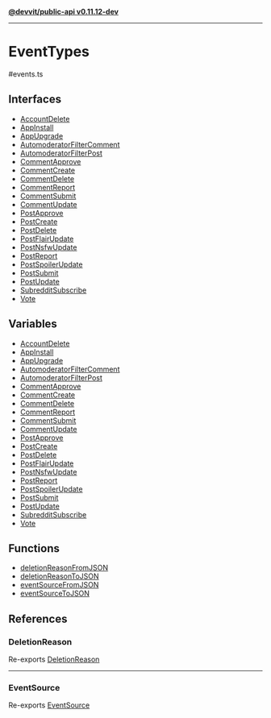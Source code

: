 [**@devvit/public-api v0.11.12-dev**](../../../README.md)

---

# EventTypes

#events.ts

## Interfaces

- [AccountDelete](interfaces/AccountDelete.md)
- [AppInstall](interfaces/AppInstall.md)
- [AppUpgrade](interfaces/AppUpgrade.md)
- [AutomoderatorFilterComment](interfaces/AutomoderatorFilterComment.md)
- [AutomoderatorFilterPost](interfaces/AutomoderatorFilterPost.md)
- [CommentApprove](interfaces/CommentApprove.md)
- [CommentCreate](interfaces/CommentCreate.md)
- [CommentDelete](interfaces/CommentDelete.md)
- [CommentReport](interfaces/CommentReport.md)
- [CommentSubmit](interfaces/CommentSubmit.md)
- [CommentUpdate](interfaces/CommentUpdate.md)
- [PostApprove](interfaces/PostApprove.md)
- [PostCreate](interfaces/PostCreate.md)
- [PostDelete](interfaces/PostDelete.md)
- [PostFlairUpdate](interfaces/PostFlairUpdate.md)
- [PostNsfwUpdate](interfaces/PostNsfwUpdate.md)
- [PostReport](interfaces/PostReport.md)
- [PostSpoilerUpdate](interfaces/PostSpoilerUpdate.md)
- [PostSubmit](interfaces/PostSubmit.md)
- [PostUpdate](interfaces/PostUpdate.md)
- [SubredditSubscribe](interfaces/SubredditSubscribe.md)
- [Vote](interfaces/Vote.md)

## Variables

- [AccountDelete](variables/AccountDelete.md)
- [AppInstall](variables/AppInstall.md)
- [AppUpgrade](variables/AppUpgrade.md)
- [AutomoderatorFilterComment](variables/AutomoderatorFilterComment.md)
- [AutomoderatorFilterPost](variables/AutomoderatorFilterPost.md)
- [CommentApprove](variables/CommentApprove.md)
- [CommentCreate](variables/CommentCreate.md)
- [CommentDelete](variables/CommentDelete.md)
- [CommentReport](variables/CommentReport.md)
- [CommentSubmit](variables/CommentSubmit.md)
- [CommentUpdate](variables/CommentUpdate.md)
- [PostApprove](variables/PostApprove.md)
- [PostCreate](variables/PostCreate.md)
- [PostDelete](variables/PostDelete.md)
- [PostFlairUpdate](variables/PostFlairUpdate.md)
- [PostNsfwUpdate](variables/PostNsfwUpdate.md)
- [PostReport](variables/PostReport.md)
- [PostSpoilerUpdate](variables/PostSpoilerUpdate.md)
- [PostSubmit](variables/PostSubmit.md)
- [PostUpdate](variables/PostUpdate.md)
- [SubredditSubscribe](variables/SubredditSubscribe.md)
- [Vote](variables/Vote.md)

## Functions

- [deletionReasonFromJSON](functions/deletionReasonFromJSON.md)
- [deletionReasonToJSON](functions/deletionReasonToJSON.md)
- [eventSourceFromJSON](functions/eventSourceFromJSON.md)
- [eventSourceToJSON](functions/eventSourceToJSON.md)

## References

<a id="deletionreason"></a>

### DeletionReason

Re-exports [DeletionReason](../../../enumerations/DeletionReason.md)

---

<a id="eventsource"></a>

### EventSource

Re-exports [EventSource](../../../enumerations/EventSource.md)

